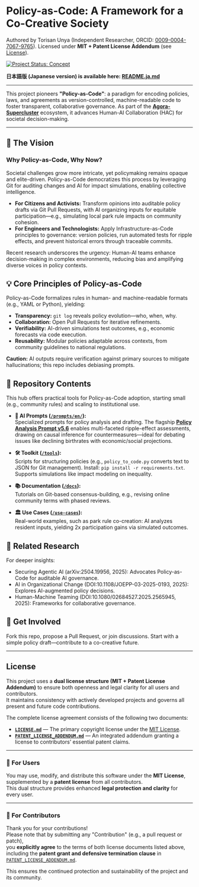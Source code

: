# Policy-as-Code: A Framework for a Co-Creative Society

Authored by Torisan Unya (Independent Researcher, ORCID: [0009-0004-7067-9765](https://orcid.org/0009-0004-7067-9765)). 
Licensed under **MIT + Patent License Addendum** (see [License](#license)).

[![Project Status: Concept](https://img.shields.io/badge/status-concept-blue.svg)](https://github.com/torisan-unya/policy-as-code)

**日本語版 (Japanese version) is available here: [README.ja.md](./README.ja.md)**

---

This project pioneers **"Policy-as-Code"**: a paradigm for encoding policies, laws, and agreements as version-controlled, machine-readable code to foster transparent, collaborative governance. As part of the **[Agora-Supercluster](https://github.com/torisan-unya/Agora-Supercluster)** ecosystem, it advances Human-AI Collaboration (HAC) for societal decision-making.

---

## 📜 The Vision

### Why Policy-as-Code, Why Now?

Societal challenges grow more intricate, yet policymaking remains opaque and elite-driven. Policy-as-Code democratizes this process by leveraging Git for auditing changes and AI for impact simulations, enabling collective intelligence.

- **For Citizens and Activists:** Transform opinions into auditable policy drafts via Git Pull Requests, with AI organizing inputs for equitable participation—e.g., simulating local park rule impacts on community cohesion.
- **For Engineers and Technologists:** Apply Infrastructure-as-Code principles to governance: version policies, run automated tests for ripple effects, and prevent historical errors through traceable commits.

Recent research underscores the urgency: Human-AI teams enhance decision-making in complex environments, reducing bias and amplifying diverse voices in policy contexts.

## 💡 Core Principles of Policy-as-Code

Policy-as-Code formalizes rules in human- and machine-readable formats (e.g., YAML or Python), yielding:

- **Transparency:** `git log` reveals policy evolution—who, when, why.
- **Collaboration:** Open Pull Requests for iterative refinements.
- **Verifiability:** AI-driven simulations test outcomes, e.g., economic forecasts via code execution.
- **Reusability:** Modular policies adaptable across contexts, from community guidelines to national regulations.

**Caution:** AI outputs require verification against primary sources to mitigate hallucinations; this repo includes debiasing prompts.

## 🚀 Repository Contents

This hub offers practical tools for Policy-as-Code adoption, starting small (e.g., community rules) and scaling to institutional use.

- **🤖 AI Prompts ([`/prompts/en/`](./prompts/en/)):**  
  Specialized prompts for policy analysis and drafting. The flagship **[Policy Analysis Prompt v5.6](./prompts/en/policy-analysis-prompt-v5.6-en.md)** enables multi-faceted ripple-effect assessments, drawing on causal inference for countermeasures—ideal for debating issues like declining birthrates with economic/social projections.

- **🛠 Toolkit ([`/tools`](./tools)):**  
  Scripts for structuring policies (e.g., `policy_to_code.py` converts text to JSON for Git management). Install: `pip install -r requirements.txt`. Supports simulations like impact modeling on inequality.

- **📚 Documentation ([`/docs`](./docs)):**  
  Tutorials on Git-based consensus-building, e.g., revising online community terms with phased reviews.

- **🏛️ Use Cases ([`/use-cases`](./use-cases)):**  
  Real-world examples, such as park rule co-creation: AI analyzes resident inputs, yielding 2x participation gains via simulated outcomes.

## 🔗 Related Research

For deeper insights:  
- Securing Agentic AI (arXiv:2504.19956, 2025): Advocates Policy-as-Code for auditable AI governance.  
- AI in Organizational Change (DOI:10.1108/JOEPP-03-2025-0193, 2025): Explores AI-augmented policy decisions.  
- Human-Machine Teaming (DOI:10.1080/02684527.2025.2565945, 2025): Frameworks for collaborative governance.

## 🤝 Get Involved

Fork this repo, propose a Pull Request, or join discussions. Start with a simple policy draft—contribute to a co-creative future.

---

## License

This project uses a **dual license structure (MIT + Patent License Addendum)** to ensure both openness and legal clarity for all users and contributors.  
It maintains consistency with actively developed projects and governs all present and future code contributions.

The complete license agreement consists of the following two documents:

- **[`LICENSE.md`](LICENSE.md)** — The primary copyright license under the [MIT License](https://opensource.org/licenses/MIT).  
- **[`PATENT_LICENSE_ADDENDUM.md`](PATENT_LICENSE_ADDENDUM.md)** — An integrated addendum granting a license to contributors’ essential patent claims.

---

### 🔹 For Users

You may use, modify, and distribute this software under the **MIT License**,  
supplemented by a **patent license** from all contributors.  
This dual structure provides enhanced **legal protection and clarity** for every user.

---

### 🔹 For Contributors

Thank you for your contributions!  
Please note that by submitting any "Contribution" (e.g., a pull request or patch),  
you **explicitly agree** to the terms of both license documents listed above,  
including the **patent grant and defensive termination clause** in  
[`PATENT_LICENSE_ADDENDUM.md`](PATENT_LICENSE_ADDENDUM.md).

This ensures the continued protection and sustainability of the project and its community.

